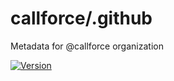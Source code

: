 <!-- [![](https://github.com/callforce/.github/workflows/standardize/badge.svg)](https://github.com/callforce/.github/actions?query=workflow%3A%22standardize%22) -->

# callforce/.github

Metadata for @callforce organization

[![Version](https://img.shields.io/badge/version-v1.0.0-1C80C0)](https://github.com/fitmarkets/.github/releases/v1.0.0)
